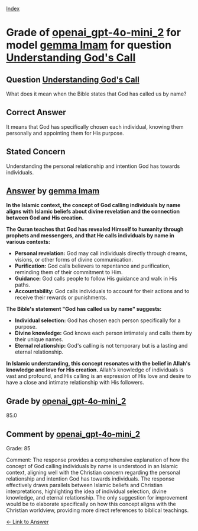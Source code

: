 
[Index](../../../../index.md)
# Grade of [openai_gpt-4o-mini_2](../../../grading_models/openai_gpt-4o-mini_2.md) for model [gemma Imam](../../../answering_models/gemma_Imam.md) for question [Understanding God's Call](../../../questions/Understanding_God_s_Call.md)

## Question [Understanding God's Call](../../../questions/Understanding_God_s_Call.md)
What does it mean when the Bible states that God has called us by name?

## Correct Answer
It means that God has specifically chosen each individual, knowing them personally and appointing them for His purpose.

## Stated Concern
Understanding the personal relationship and intention God has towards individuals.

## [Answer](../Understanding_God_s_Call.md) by [gemma Imam](../../../answering_models/gemma_Imam.md)
**In the Islamic context, the concept of God calling individuals by name aligns with Islamic beliefs about divine revelation and the connection between God and His creation.**

**The Quran teaches that God has revealed Himself to humanity through prophets and messengers, and that He calls individuals by name in various contexts:**

* **Personal revelation:** God may call individuals directly through dreams, visions, or other forms of divine communication. 
* **Purification:** God calls believers to repentance and purification, reminding them of their commitment to Him. 
* **Guidance:** God calls people to follow His guidance and walk in His paths. 
* **Accountability:** God calls individuals to account for their actions and to receive their rewards or punishments.

**The Bible's statement "God has called us by name" suggests:**

* **Individual selection:** God has chosen each person specifically for a purpose. 
* **Divine knowledge:** God knows each person intimately and calls them by their unique names. 
* **Eternal relationship:** God's calling is not temporary but is a lasting and eternal relationship.

**In Islamic understanding, this concept resonates with the belief in Allah's knowledge and love for His creation.** Allah's knowledge of individuals is vast and profound, and His calling is an expression of His love and desire to have a close and intimate relationship with His followers.

## Grade by [openai_gpt-4o-mini_2](../../../grading_models/openai_gpt-4o-mini_2.md)
85.0

## Comment by [openai_gpt-4o-mini_2](../../../grading_models/openai_gpt-4o-mini_2.md)
Grade: 85

Comment: The response provides a comprehensive explanation of how the concept of God calling individuals by name is understood in an Islamic context, aligning well with the Christian concern regarding the personal relationship and intention God has towards individuals. The response effectively draws parallels between Islamic beliefs and Christian interpretations, highlighting the idea of individual selection, divine knowledge, and eternal relationship. The only suggestion for improvement would be to elaborate specifically on how this concept aligns with the Christian worldview, providing more direct references to biblical teachings.

[&lt;- Link to Answer](../Understanding_God_s_Call.md)
